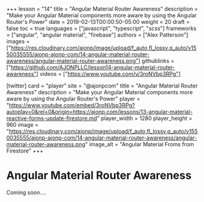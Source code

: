 +++
lesson = "14"
title = "Angular Material Router Awareness"
description = "Make your Angular Material components more aware by using the Angular Router's Power"
date = 2019-02-13T00:00:50-05:00
weight = 20
draft = false
toc = true
languages = ["javascript", "typescript", "scss"]
frameworks = ["angular", "angular material", "firebase"]
authors = ["Alex Patterson"]
images = ["https://res.cloudinary.com/ajonp/image/upload/f_auto,fl_lossy,q_auto/v1550035555/ajonp-ajonp-com/14-angular-material-router-awareness/angular-material-router-awareness.png"]
githublinks = ["https://github.com/AJONPLLC/lesson14-angular-material-router-awareness"]
videos = ["https://www.youtube.com/v/3roNVbp3RPg"]

[twitter]
  card = "player"
  site = "@ajonpcom"
  title = "Angular Material Router Awareness"
  description = "Make your Angular Material components more aware by using the Angular Router's Power"
  player = "https://www.youtube.com/embed/3roNVbp3RPg?autoplay=0&rel=0&origin=https://ajonp.com/lessons/13-angular-material-reactive-forms-update-firestore.md"
  player_width = 1280
  player_height = 960
  image = "https://res.cloudinary.com/ajonp/image/upload/f_auto,fl_lossy,q_auto/v1550035555/ajonp-ajonp-com/14-angular-material-router-awareness/angular-material-router-awareness.png"
  image_alt = "Angular Material Froms from Firestore"
+++

# Angular Material Router Awareness

Coming soon....